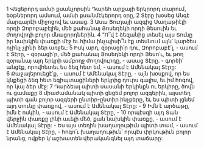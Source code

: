1 Վեցերորդ ամսի քսանչորսին Դարեհ արքայի երկրորդ տարում, եօթներորդ ամսում, ամսի քսանմէկերորդ օրը, 2 Տէրը խօսեց Անգէ մարգարէի միջոցով եւ ասաց. 3 Ասա Յուդայի ազգից Սաղաթիէլի որդի Զորոբաբէլին, մեծ քահանայ Յոսեդեկի որդի Յեսուին եւ ժողովրդի բոլոր մնացորդներին. 4 “Ո՞վ է ձեզանից տեսել այս Տունը իր նախկին փառքի մէջ եւ հիմա ինչպիսի՞ն էք տեսնում այն՝ կարծես ոչինչ չլինի ձեր առջեւ: 5 Իսկ արդ, զօրացի՛ր դու, Զորոբաբէ՛լ, - ասում է Տէրը, - զօրացի՛ր, մեծ քահանայ Յոսեդեկի որդի Յեսո՛ւ, եւ թող զօրանայ այդ երկրի ամբողջ ժողովուրդը, - ասաց Տէրը. - գործի՛ անցէք, որովհետեւ ես ձեզ հետ եմ, - ասում է Ամենակալ Տէրը: 6 Քաջալերուեցէ՛ք, - ասում է Ամենակալ Տէրը, - այն խօսքով, որ ես կնքեցի ձեզ հետ եգիպտացիների երկրից դուրս գալիս, եւ իմ հոգով, որ կայ ձեր մէջ: 7 Դարձեալ պիտի սասանի երկինքն ու երկիրը, ծովն ու ցամաքը 8 միաժամանակ պիտի ցնցեմ բոլոր ազգերին, այստեղ պիտի գան բոլոր ազգերի ընտիր-ընտիր ինչքերը, եւ ես պիտի լցնեմ այդ տունը փառքով, - ասում է Ամենակալ Տէրը: - 9 Իմն է արծաթը, իմն է ոսկին, - ասում է Ամենակալ Տէրը, - 10 որպէսզի այդ Տան վերջին փառքը լինի աւելի մեծ, քան նախկին փառքը, - ասում է Ամենակալ Տէրը: - Ես այս տեղին խաղաղութիւն պիտի տամ, - ասում է Ամենակալ Տէրը, - հոգո՛ւ խաղաղութիւն՝ որպէս փրկութիւն բոլոր նրանց, ովքեր կ՚աշխատեն վերականգնել այդ տաճարը:
